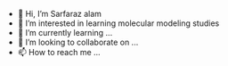 - 👋 Hi, I’m Sarfaraz alam
- 👀 I’m interested in learning molecular modeling studies
- 🌱 I’m currently learning ...
- 💞️ I’m looking to collaborate on ...
- 📫 How to reach me ...

<!---
asarfaraz408/asarfaraz408 is a ✨ special ✨ repository because its `README.md` (this file) appears on your GitHub profile.
You can click the Preview link to take a look at your changes.
--->
